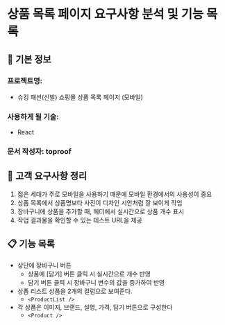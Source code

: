 # 상품 목록 페이지 요구사항 분석 및 기능 목록


## 📌 기본 정보
### 프로젝트명: 
- 슈킹 패션(신발) 쇼핑몰 상품 목록 페이지 (모바일)

### 사용하게 될 기술: 
- React

### 문서 작성자: toproof

## 📝 고객 요구사항 정리
1. 젊은 세대가 주로 모바일을 사용하기 때문에 모바일 환경에서의 사용성이 중요
2. 상품 목록에서 상품명보다 사진이 디자인 시안처럼 잘 보이게 작업
3. 장바구니에 상품을 추가할 때, 헤더에서 실시간으로 상품 개수 표시
4. 작업 결과물을 확인할 수 있는 테스트 URL을 제공

## 📋 기능 목록
- 상단에 장바구니 버튼
  - 상품에 \[담기\] 버튼 클릭 시 실시간으로 개수 반영
  - 담기 버튼 클릭 시 장바구니 변수의 값을 증가하여 반영
- 상품 리스트 상품을 2개의 컬럼으로 보여준다.
  - `<ProductList />`
- 각 상품은 이미지, 브랜드, 설명, 가격, 담기 버튼으로 구성한다
  - `<Product />`
 
 


